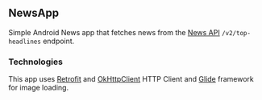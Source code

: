 ## NewsApp
Simple Android News app that fetches news from the [News API](https://newsapi.org/) `/v2/top-headlines` endpoint.

### Technologies 
This app uses [Retrofit](https://square.github.io/retrofit/) and [OkHttpClient](https://square.github.io/okhttp/4.x/okhttp/okhttp3/-ok-http-client/) HTTP Client and [Glide](https://github.com/bumptech/glide) framework for image loading. 
